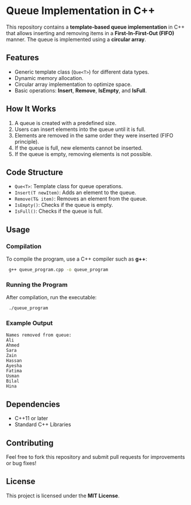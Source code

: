 # Queue Implementation in C++

This repository contains a **template-based queue implementation** in C++ that allows inserting and removing items in a **First-In-First-Out (FIFO)** manner. The queue is implemented using a **circular array**.

## Features
- Generic template class (`Que<T>`) for different data types.
- Dynamic memory allocation.
- Circular array implementation to optimize space.
- Basic operations: **Insert**, **Remove**, **IsEmpty**, and **IsFull**.

## How It Works
1. A queue is created with a predefined size.
2. Users can insert elements into the queue until it is full.
3. Elements are removed in the same order they were inserted (FIFO principle).
4. If the queue is full, new elements cannot be inserted.
5. If the queue is empty, removing elements is not possible.

## Code Structure
- `Que<T>`: Template class for queue operations.
- `Insert(T newItem)`: Adds an element to the queue.
- `Remove(T& item)`: Removes an element from the queue.
- `IsEmpty()`: Checks if the queue is empty.
- `IsFull()`: Checks if the queue is full.

## Usage

### Compilation
To compile the program, use a C++ compiler such as **g++**:
```sh
 g++ queue_program.cpp -o queue_program
```

### Running the Program
After compilation, run the executable:
```sh
 ./queue_program
```

### Example Output
```
Names removed from queue:
Ali
Ahmed
Sara
Zain
Hassan
Ayesha
Fatima
Usman
Bilal
Hina
```

## Dependencies
- C++11 or later
- Standard C++ Libraries

## Contributing
Feel free to fork this repository and submit pull requests for improvements or bug fixes!

## License
This project is licensed under the **MIT License**.


